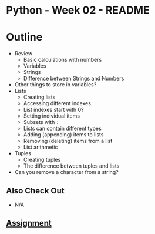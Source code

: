 # Python - Week 02 - README

# Outline

+ Review
  + Basic calculations with numbers
  + Variables
  + Strings
  + Difference between Strings and Numbers
+ Other things to store in variables?
+ Lists
  + Creating lists
  + Accessing different indexes
  + List indexes start with 0?
  + Setting individual items
  + Subsets with `:`
  + Lists can contain different types
  + Adding (appending) items to lists
  + Removing (deleting) items from a list
  + List arithmetic
+ Tuples
  + Creating tuples
  + The difference between tuples and lists
+ Can you remove a character from a string?

## Also Check Out

+ N/A

## [Assignment](ASSIGNMENT.md)

